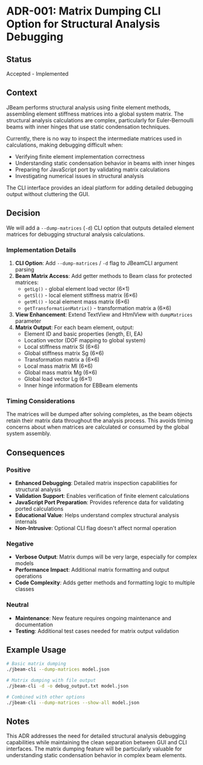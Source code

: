 # ADR-001: Matrix Dumping CLI Option for Structural Analysis Debugging

## Status

Accepted - Implemented

## Context

JBeam performs structural analysis using finite element methods, assembling element stiffness matrices into a global system matrix. The structural analysis calculations are complex, particularly for Euler-Bernoulli beams with inner hinges that use static condensation techniques.

Currently, there is no way to inspect the intermediate matrices used in calculations, making debugging difficult when:
- Verifying finite element implementation correctness
- Understanding static condensation behavior in beams with inner hinges
- Preparing for JavaScript port by validating matrix calculations
- Investigating numerical issues in structural analysis

The CLI interface provides an ideal platform for adding detailed debugging output without cluttering the GUI.

## Decision

We will add a `--dump-matrices` (`-d`) CLI option that outputs detailed element matrices for debugging structural analysis calculations.

### Implementation Details

1. **CLI Option**: Add `--dump-matrices` / `-d` flag to JBeamCLI argument parsing
2. **Beam Matrix Access**: Add getter methods to Beam class for protected matrices:
   - `getLg()` - global element load vector (6×1)
   - `getSl()` - local element stiffness matrix (6×6)
   - `getMl()` - local element mass matrix (6×6) 
   - `getTransformationMatrix()` - transformation matrix a (6×6)
3. **View Enhancement**: Extend TextView and HtmlView with `dumpMatrices` parameter
4. **Matrix Output**: For each beam element, output:
   - Element ID and basic properties (length, EI, EA)
   - Location vector (DOF mapping to global system)
   - Local stiffness matrix Sl (6×6)
   - Global stiffness matrix Sg (6×6)
   - Transformation matrix a (6×6)
   - Local mass matrix Ml (6×6)
   - Global mass matrix Mg (6×6)
   - Global load vector Lg (6×1)
   - Inner hinge information for EBBeam elements

### Timing Considerations

The matrices will be dumped after solving completes, as the beam objects retain their matrix data throughout the analysis process. This avoids timing concerns about when matrices are calculated or consumed by the global system assembly.

## Consequences

### Positive
- **Enhanced Debugging**: Detailed matrix inspection capabilities for structural analysis
- **Validation Support**: Enables verification of finite element calculations
- **JavaScript Port Preparation**: Provides reference data for validating ported calculations
- **Educational Value**: Helps understand complex structural analysis internals
- **Non-Intrusive**: Optional CLI flag doesn't affect normal operation

### Negative
- **Verbose Output**: Matrix dumps will be very large, especially for complex models
- **Performance Impact**: Additional matrix formatting and output operations
- **Code Complexity**: Adds getter methods and formatting logic to multiple classes

### Neutral
- **Maintenance**: New feature requires ongoing maintenance and documentation
- **Testing**: Additional test cases needed for matrix output validation

## Example Usage

```bash
# Basic matrix dumping
./jbeam-cli --dump-matrices model.json

# Matrix dumping with file output
./jbeam-cli -d -o debug_output.txt model.json

# Combined with other options
./jbeam-cli --dump-matrices --show-all model.json
```

## Notes

This ADR addresses the need for detailed structural analysis debugging capabilities while maintaining the clean separation between GUI and CLI interfaces. The matrix dumping feature will be particularly valuable for understanding static condensation behavior in complex beam elements.
